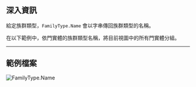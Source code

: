 ## 深入資訊
給定族群類型，`FamilyType.Name` 會以字串傳回族群類型的名稱。

在以下範例中，依門實體的族群類型名稱，將目前視圖中的所有門實體分組。
___
## 範例檔案

![FamilyType.Name](./Revit.Elements.FamilyType.Name_img.jpg)
